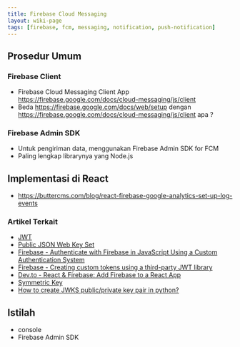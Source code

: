 ```yaml
---
title: Firebase Cloud Messaging
layout: wiki-page
tags: [firebase, fcm, messaging, notification, push-notification]
---
```


## Prosedur Umum

### Firebase Client
- Firebase Cloud Messaging Client App https://firebase.google.com/docs/cloud-messaging/js/client
- Beda https://firebase.google.com/docs/web/setup dengan https://firebase.google.com/docs/cloud-messaging/js/client apa ? 

### Firebase Admin SDK
- Untuk pengiriman data, menggunakan Firebase Admin SDK for FCM
- Paling lengkap librarynya yang Node.js

## Implementasi di React
- https://buttercms.com/blog/react-firebase-google-analytics-set-up-log-events

### Artikel Terkait
- [JWT](/wiki/wiki/jwt/jwt/)
- [Public JSON Web Key Set](https://docs.cidaas.com/standard-endpoints/server-jwk-set.html)
- [Firebase - Authenticate with Firebase in JavaScript Using a Custom Authentication System](https://firebase.google.com/docs/auth/web/custom-auth)
- [Firebase - Creating custom tokens using a third-party JWT library](https://cloud.google.com/identity-platform/docs/admin/create-custom-tokens#creating_custom_tokens_using_a_third-party_jwt_library)
- [Dev.to - React & Firebase: Add Firebase to a React App](https://dev.to/farazamiruddin/react-firebase-add-firebase-to-a-react-app-4nc9)
- [Symmetric Key](https://github.com/Spomky-Labs/jose/blob/master/doc/object/jwk.md#symmetric-key-oct)
- [How to create JWKS public/private key pair in python?](https://stackoverflow.com/questions/67589495/how-to-create-jwks-public-private-key-pair-in-python)

## Istilah
- console
- Firebase Admin SDK

